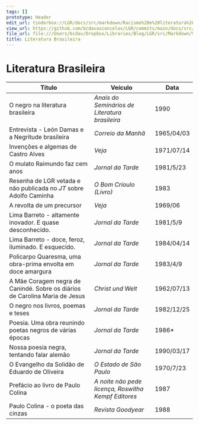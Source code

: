 ```yaml
---
tags: []
prototype: Header
edit_url: tinderbox://LGR/docs/src/markdown/Racismo%20e%20literatura%20negra?view=outline+select=1658628326
view_url: https://github.com/bcdavasconcelos/LGR/commits/main/docs/src/markdown/racismo-e-literatura-negra/literatura-brasileira.md
file_url: file:///Users/bcdav/Dropbox/Libraries/Blog/LGR/src/Markdown/Vol%201/Literatura%20Brasileira/
title: Literatura Brasileira
---
```


# Literatura Brasileira

| Título | Veículo | Data |
|-------| ---------|------|
| O negro na literatura brasileira | _Anais do Seminários de Literatura brasileira_ | 1990 |
| Entrevista - León Damas e a Negritude brasileira | _Correio da Manhã_ | 1965/04/03 |
| Invenções e algemas de Castro Alves | _Veja_ | 1971/07/14 |
| O mulato Raimundo faz cem anos | _Jornal da Tarde_ | 1981/5/23 |
| Resenha de LGR vetada e não publicada no *JT* sobre Adolfo Caminha | _O Bom Crioulo (Livro)_ | 1983 |
| A revolta de um precursor | _Veja_ | 1969/06 |
| Lima Barreto - altamente inovador. E quase desconhecido. | _Jornal da Tarde_ | 1981/5/9 |
| Lima Barreto - doce, feroz, iluminado. E esquecido. | _Jornal da Tarde_ | 1984/04/14 |
| Policarpo Quaresma, uma obra-prima envolta em doce amargura | _Jornal da Tarde_ | 1983/4/9 |
| A Mãe Coragem negra de Canindé. Sobre os diários de Carolina Maria de Jesus | _Christ und Welt_ | 1962/07/13 |
| O negro nos livros, poemas e teses | _Jornal da Tarde_ | 1982/12/25 |
| Poesia. Uma obra reunindo poetas negros de várias épocas | _Jornal da Tarde_ | 1986* |
| Nossa poesia negra, tentando falar alemão | _Jornal da Tarde_ | 1990/03/17 |
| O Evangelho da Solidão de Eduardo de Oliveira | _O Estado de São Paulo_ | 1970/7/23 |
| Prefácio ao livro de Paulo Colina | _A noite não pede licença, Roswitha Kempf Editores_ | 1987 |
| Paulo Colina - o poeta das cinzas | _Revista Goodyear_ | 1988 |

